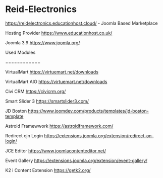 # Reid-Electronics
https://reidelectronics.educationhost.cloud/ - Joomla Based Marketplace

Hosting Provider https://www.educationhost.co.uk/

Joomla 3.9             https://www.joomla.org/

Used Modules

============

VirtualMart            https://virtuemart.net/downloads

VirtualMart AIO        https://virtuemart.net/downloads

Civi CRM               https://civicrm.org/

Smart Slider 3         https://smartslider3.com/

JD Boston              https://www.joomdev.com/products/templates/jd-boston-template

Astroid Framewwork     https://astroidframework.com/

Redirect ojn Login     https://extensions.joomla.org/extension/redirect-on-login/

JCE Editor             https://www.joomlacontenteditor.net/

Event Gallery          https://extensions.joomla.org/extension/event-gallery/

K2 i Content Extension https://getk2.org/

